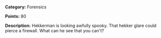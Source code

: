 **Category:** Forensics

**Points:** 80

**Description:** Hekkerman is looking awfully spooky. That hekker glare could pierce a firewall. What can he see that you can't?



